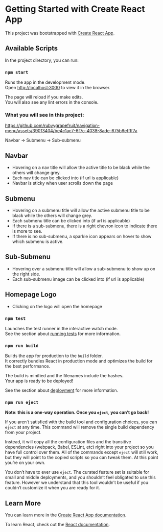 # Getting Started with Create React App

This project was bootstrapped with [Create React App](https://github.com/facebook/create-react-app).

## Available Scripts

In the project directory, you can run:

### `npm start`

Runs the app in the development mode.\
Open [http://localhost:3000](http://localhost:3000) to view it in the browser.

The page will reload if you make edits.\
You will also see any lint errors in the console.

### What you will see in this project:

https://github.com/rubyygrapefruit/navigation-menu/assets/39013404/be4c1ac7-6f7c-4038-8ade-675b6effff7a

Navbar -> Submenu -> Sub-submenu 

## Navbar 
- Hovering on a nav title will allow the active title to be black while the others will change grey. 
- Each nav title can be clicked into (if url is applicable)
- Navbar is sticky when user scrolls down the page 

## Submenu 
- Hovering on a submenu title will allow the active submenu title to be black while the others will change grey.
- Each submenu title can be clicked into (if url is applicable)
- If there is a sub-submenu, there is a right chevron icon to indicate there is more to see.
- If there is no sub-submenu, a sparkle icon appears on hover to show which submenu is active. 

##  Sub-Submenu 
- Hovering over a submenu title will allow a sub-submenu to show up on the right side.
- Each sub-submenu image can be clicked into (if url is applicable)

## Homepage Logo 
- Clicking on the logo will open the homepage


### `npm test`

Launches the test runner in the interactive watch mode.\
See the section about [running tests](https://facebook.github.io/create-react-app/docs/running-tests) for more information.

### `npm run build`

Builds the app for production to the `build` folder.\
It correctly bundles React in production mode and optimizes the build for the best performance.

The build is minified and the filenames include the hashes.\
Your app is ready to be deployed!

See the section about [deployment](https://facebook.github.io/create-react-app/docs/deployment) for more information.

### `npm run eject`

**Note: this is a one-way operation. Once you `eject`, you can’t go back!**

If you aren’t satisfied with the build tool and configuration choices, you can `eject` at any time. This command will remove the single build dependency from your project.

Instead, it will copy all the configuration files and the transitive dependencies (webpack, Babel, ESLint, etc) right into your project so you have full control over them. All of the commands except `eject` will still work, but they will point to the copied scripts so you can tweak them. At this point you’re on your own.

You don’t have to ever use `eject`. The curated feature set is suitable for small and middle deployments, and you shouldn’t feel obligated to use this feature. However we understand that this tool wouldn’t be useful if you couldn’t customize it when you are ready for it.

## Learn More

You can learn more in the [Create React App documentation](https://facebook.github.io/create-react-app/docs/getting-started).

To learn React, check out the [React documentation](https://reactjs.org/).
